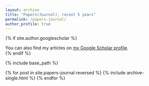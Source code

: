```yaml
---
layout: archive
title: "Papers(Journal), recent 5 years"
permalink: /papers-journal/
author_profile: true
---
```



{% if site.author.googlescholar %}
  <div class="wordwrap">You can also find my articles on <a href="{{site.author.googlescholar}}">my Google Scholar profile</a>.</div>
{% endif %}

{% include base_path %}

{% for post in site.papers-journal reversed %}
  {% include archive-single.html %}
{% endfor %}


<script>
    document.addEventListener('DOMContentLoaded', function() {
      const paperItems = document.querySelectorAll('.paper-item');
      const limit = 15;

      // 隐藏超过前15个的条目
      for (let i = limit; i < paperItems.length; i++) {
        paperItems[i].classList.add('hidden-paper');
      }
    });

    function togglePapers() {
      const paperItems = document.querySelectorAll('.paper-item');
      const hiddenPapers = document.querySelectorAll('.hidden-paper');
      const showMoreBtn = document.getElementById('show-more-btn');
      const limit = 15;

      if (hiddenPapers.length > 0) {
        // 显示隐藏的条目
        hiddenPapers.forEach(paper => {
          paper.classList.remove('hidden-paper');
        });
        showMoreBtn.textContent = 'Less';
      } else {
        // 隐藏超过前15个的条目
        for (let i = limit; i < paperItems.length; i++) {
          paperItems[i].classList.add('hidden-paper');
        }
        showMoreBtn.textContent = 'More';
      }
    }
</script>
